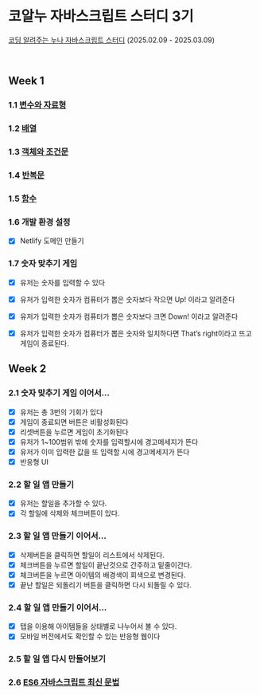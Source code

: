 # 코알누 자바스크립트 스터디 3기
[코딩 알려주는 누나 자바스크립트 스터디](https://codingnoona.thinkific.com/pages/3c7ff4) (2025.02.09 - 2025.03.09)

<br/>

## Week 1
### 1.1 [변수와 자료형](https://hackmd.io/@qEGG2y5qSJeoFpoWLh1Dzw/BJ_D0MwF1x)
### 1.2 [배열](https://hackmd.io/@qEGG2y5qSJeoFpoWLh1Dzw/HyrORqvK1x)
### 1.3 [객체와 조건문](https://hackmd.io/@qEGG2y5qSJeoFpoWLh1Dzw/S1VhFqDFyg)
### 1.4 [반복문](https://hackmd.io/@qEGG2y5qSJeoFpoWLh1Dzw/ByEUFjDFJx)
### 1.5 [함수](https://hackmd.io/@qEGG2y5qSJeoFpoWLh1Dzw/B1pyKXitkg)
### 1.6 개발 환경 설정
  - [x] Netlify 도메인 만들기 
### 1.7 숫자 맞추기 게임

  - [x] 유저는 숫자를 입력할 수 있다
  - [x] 유저가 입력한 숫자가 컴퓨터가 뽑은 숫자보다 작으면 Up! 이라고 알려준다
  - [x] 유저가 입력한 숫자가 컴퓨터가 뽑은 숫자보다 크면 Down! 이라고 알려준다
  - [x] 유저가 입력한 숫자가 컴퓨터가 뽑은 숫자와 일치하다면 That’s right이라고 뜨고 게임이 종료된다.


## Week 2
### 2.1 숫자 맞추기 게임 이어서...
  - [x] 유저는 총 3번의 기회가 있다
  - [x] 게임이 종료되면 버튼은 비활성화된다
  - [x] 리셋버튼을 누르면 게임이 초기화된다
  - [x] 유저가 1~100범위 밖에 숫자를 입력할시에 경고메세지가 뜬다
  - [x] 유저가 이미 입력한 값을 또 입력할 시에 경고메세지가 뜬다
  - [x] 반응형 UI
### 2.2 할 일 앱 만들기
  - [x] 유저는 할일을 추가할 수 있다.
  - [x] 각 할일에 삭제와 체크버튼이 있다.
### 2.3 할 일 앱 만들기 이어서...
  - [x] 삭제버튼을 클릭하면 할일이 리스트에서 삭제된다.
  - [x] 체크버튼을 누르면 할일이 끝난것으로 간주하고 밑줄이간다.
  - [x] 체크버튼을 누르면 아이템의 배경색이 회색으로 변경된다.
  - [x] 끝난 할일은 되돌리기 버튼을 클릭하면 다시 되돌릴 수 있다.
### 2.4 할 일 앱 만들기 이어서...
  - [x] 탭을 이용해 아이템들을 상태별로 나누어서 볼 수 있다.
  - [x] 모바일 버전에서도 확인할 수 있는 반응형 웹이다
### 2.5 할 일 앱 다시 만들어보기
### 2.6 [ES6 자바스크립트 최신 문법](https://hackmd.io/@qEGG2y5qSJeoFpoWLh1Dzw/Byiq3VU9kg)

